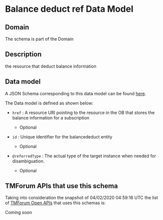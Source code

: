 # Balance deduct ref Data Model

## Domain

The  schema is part of the  Domain

## Description

the resource that deduct balance information

## Data model

A JSON Schema corresponding to this data model can be found
[here](https://github.com/tmforum-rand/schemas/blob/candidates/Customer/BalanceDeductRef.schema.json).

The Data model is defined as shown below:

- `href` : A resource URI pointing to the resource in the OB that stores the balance information for a subscription

  - Optional


- `id` : Unique identifier for the balancededuct entity

  - Optional


- `@referredType` : The actual type of the target instance when needed for disambiguation.

  - Optional






## TMForum APIs that use this schema

Taking into consideration the snapshot of 04/02/2020 04:59:16 UTC the list of [TMForum Open APIs](https://www.tmforum.org/open-apis/) that uses this schemas is:

Coming soon